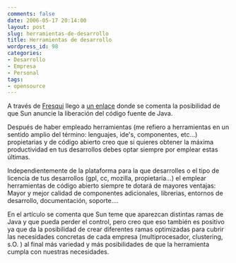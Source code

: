 ```yaml
---
comments: false
date: 2006-05-17 20:14:00
layout: post
slug: herramientas-de-desarrollo
title: Herramientas de desarrollo
wordpress_id: 98
categories:
- Desarrollo
- Empresa
- Personal
tags:
- opensource
---
```


A través de [Fresqui](http://tec.fresqui.com/)  llego a [un enlace](http://barrapunto.com/article.pl?sid=06/05/16/2335205) donde se comenta la posibilidad de que Sun anuncie la liberación del código fuente de Java.




	

Después de haber empleado herramientas (me refiero a herramientas en un sentido amplio del término: lenguajes, ide's, componentes, etc…) propietarias y de código abierto creo que si quieres obtener la máxima productividad en tus desarrollos debes optar siempre por emplear estas últimas.




	

Independientemente de la plataforma para la que desarrolles o el tipo de licencia de tus desarrollos (gpl, cc, mozilla, propietaria…) el emplear herramientas de código abierto siempre te dotará de mayores ventajas:  Mayor y mejor calidad de componentes adicionales, librerias, entornos de desarrollo, documentación, soporte….




	

En el artículo se comenta que Sun teme que aparezcan distintas ramas de Java y que pueda perder el control, pero creo que eso también es positivo ya que da la posibilidad de crear diferentes ramas optimizadas para cubrir las necesidades concretas de cada empresa (multiprocesador, clustering, s.O.  ) al final más variedad y más posibilidades de que la herramienta cumpla con nuestras necesidades.
